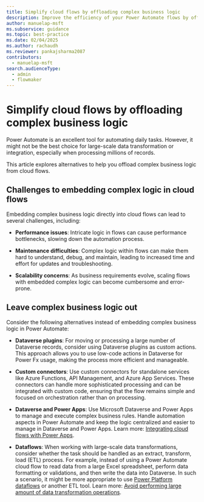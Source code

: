 ```yaml
---
title: Simplify cloud flows by offloading complex business logic
description: Improve the efficiency of your Power Automate flows by offloading complex business logic with alternatives like Dataverse plugins and custom connectors.
author: manuelap-msft
ms.subservice: guidance
ms.topic: best-practice
ms.date: 02/04/2025
ms.author: rachaudh
ms.reviewer: pankajsharma2087
contributors: 
  - manuelap-msft
search.audienceType: 
  - admin
  - flowmaker
---
```


# Simplify cloud flows by offloading complex business logic

Power Automate is an excellent tool for automating daily tasks. However, it might not be the best choice for large-scale data transformation or integration, especially when processing millions of records. 

This article explores alternatives to help you offload complex business logic from cloud flows.

## Challenges to embedding complex logic in cloud flows

Embedding complex business logic directly into cloud flows can lead to several challenges, including:

- **Performance issues**: Intricate logic in flows can cause performance bottlenecks, slowing down the automation process.

- **Maintenance difficulties**: Complex logic within flows can make them hard to understand, debug, and maintain, leading to increased time and effort for updates and troubleshooting.

- **Scalability concerns**: As business requirements evolve, scaling flows with embedded complex logic can become cumbersome and error-prone.

## Leave complex business logic out

Consider the following alternatives instead of embedding complex business logic in Power Automate:

- **Dataverse plugins**: For moving or processing a large number of Dataverse records, consider using Dataverse plugins as custom actions. This approach allows you to use low-code actions in Dataverse for Power Fx usage, making the process more efficient and manageable.

- **Custom connectors**: Use custom connectors for standalone services like Azure Functions, API Management, and Azure App Services. These connectors can handle more sophisticated processing and can be integrated with custom code, ensuring that the flow remains simple and focused on orchestration rather than on processing.

- **Dataverse and Power Apps**: Use Microsoft Dataverse and Power Apps to manage and execute complex business rules. Handle automation aspects in Power Automate and keep the logic centralized and easier to manage in Dataverse and Power Apps. Learn more: [Integrating cloud flows with Power Apps](integrating-cloud-flows-power-apps.md).

- **Dataflows**: When working with large-scale data transformations, consider whether the task should be handled as an extract, transform, load (ETL) process. For example, instead of using a Power Automate cloud flow to read data from a large Excel spreadsheet, perform data formatting or validations, and then write the data into Dataverse. In such a scenario, it might be more appropriate to use [Power Platform dataflows](/power-query/dataflows/create-use) or another ETL tool. Learn more: [Avoid performing large amount of data transformation operations](avoid-anti-patterns.md#avoid-large-numbers-of-data-transformation-operations).
